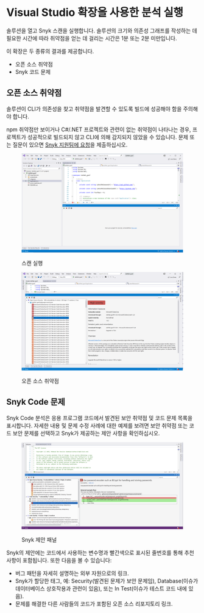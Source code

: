 # Visual Studio 확장을 사용한 분석 실행

솔루션을 열고 Snyk 스캔을 실행합니다. 솔루션의 크기와 의존성 그래프를 작성하는 데 필요한 시간에 따라 취약점을 얻는 데 걸리는 시간은 1분 또는 2분 미만입니다.

이 확장은 두 종류의 결과를 제공합니다.

* 오픈 소스 취약점
* Snyk 코드 문제

## 오픈 소스 취약점

솔루션이 CLI가 의존성을 찾고 취약점을 발견할 수 있도록 빌드에 성공해야 함을 주의해야 합니다. 

npm 취약점만 보이거나 C#/.NET 프로젝트와 관련이 없는 취약점이 나타나는 경우, 프로젝트가 성공적으로 빌드되지 않고 CLI에 의해 감지되지 않았을 수 있습니다. 문제 또는 질문이 있으면 [Snyk 지원팀에 요청](https://support.snyk.io)을 제출하십시오.

<figure><img src="../../../.gitbook/assets/readme_image_3_1_1.png" alt="스캔 실행"><figcaption><p>스캔 실행</p></figcaption></figure>

<figure><img src="../../../.gitbook/assets/readme_image_3_1_2.png" alt="오픈 소스 취약점"><figcaption><p>오픈 소스 취약점</p></figcaption></figure>

## Snyk Code 문제

Snyk Code 분석은 응용 프로그램 코드에서 발견된 보안 취약점 및 코드 문제 목록을 표시합니다. 자세한 내용 및 문제 수정 사례에 대한 예제를 보려면 보안 취약점 또는 코드 보안 문제를 선택하고 Snyk가 제공하는 제안 사항을 확인하십시오.

<figure><img src="../../../.gitbook/assets/readme_image_3_1_3.png" alt="Snyk 제안 패널"><figcaption><p>Snyk 제안 패널</p></figcaption></figure>

Snyk의 제안에는 코드에서 사용하는 변수명과 빨간색으로 표시된 줄번호를 통해 추천 사항이 포함됩니다. 또한 다음을 볼 수 있습니다:

* 버그 패턴을 자세히 설명하는 외부 자원으로의 링크.
* Snyk가 할당한 태그, 예: Security(발견된 문제가 보안 문제임), Database(이슈가 데이터베이스 상호작용과 관련이 있음), 또는 In Test(이슈가 테스트 코드 내에 있음).
* 문제를 해결한 다른 사람들의 코드가 포함된 오픈 소스 리포지토리 링크.